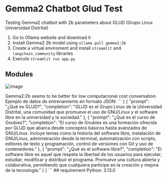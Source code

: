 # Gemma2 Chatbot Glud Test
Testing Gemma2 chatbot with 2b parameters about GLUD (Grupo Linux Universidad Distrital)

1. Go to Ollama website and download it
2. Install Gemma2 2b model using `ollama pull gemma2:2b`
3. Create a virtual enviroment and install `streamlit` and `langchain_community` libraries
4. Execute `streamlit run app.py`

## Modules
![image](https://github.com/user-attachments/assets/cd1e8392-f5d9-424c-8138-9c15432ca893)

<vr>
Gemma2:2b seems to be better for low computacional cost conversation. <br>
Ejemplo de datos de entrenamiento en formato JSON:
```
[
    {
        "prompt": "¿Qué es GLUD?",
        "completion": "GLUD es el Grupo Linux de la Universidad Distrital, una comunidad que promueve el uso de GNU/Linux y el software libre en la universidad y la sociedad."
    },
    {
        "prompt": "¿Qué es el curso de Gnubies?",
        "completion": "El curso de Gnubies es una formación ofrecida por GLUD que abarca desde conceptos básicos hasta avanzados de GNU/Linux. Incluye temas como la historia del software libre, instalación de GNU/Linux, administración desde la terminal, automatización con scripts, editores de texto y programación, control de versiones con Git y uso de contenedores."
    },
    {
        "prompt": "¿Qué es el software libre?",
        "completion": "El software libre es aquel que respeta la libertad de los usuarios para ejecutar, estudiar, modificar y distribuir el programa. Promueve una cultura abierta y colaborativa, permitiendo que cualquiera participe en la creación y mejora de la tecnología."
    }
]
```
## requirement
Python: 3.13.0
